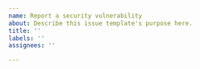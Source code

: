 ```yaml
---
name: Report a security vulnerability
about: Describe this issue template's purpose here.
title: ''
labels: ''
assignees: ''

---
```



